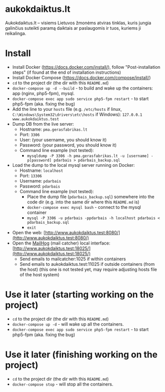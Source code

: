 # aukokdaiktus.lt
Aukokdaiktus.lt – visiems Lietuvos žmonėms atviras tinklas, kuris jungia galinčius suteikti paramą daiktais ar paslaugomis ir tuos, kuriems ji reikalinga.

# Install
- Install Docker (https://docs.docker.com/install/), follow "Post-installation steps" (if found at the end of installation instructions)
- Install Docker Compose (https://docs.docker.com/compose/install/)
- `cd` to the project dir (the dir with this `README.md`)
- `docker-compose up -d --build` - to build and wake up the containers: app (nginx, php5-fpm), mysql. 
- `docker-compose exec app sudo service php5-fpm restart` - to start php5-fpm (aka. fixing the bug)
- Add the line to your `hosts` file (e.g. `/etc/hosts` if linux, `C:\Windows\System32\drivers\etc\hosts` if Windows): `127.0.0.1	www.aukokdaiktus.test`
- Dump DB from the live server:
    - Hostname: `pma.gerasfabrikas.lt`
    - Port: `3306`
    - User: (your username, you should know it)
    - Password: (your password, you should know it)
    - Command line example (not tested): 
        - `mysqldump -P 3306 -h pma.gerasfabrikas.lt -u [username] -p[password] pdarbais > pdarbais_backup.sql`
- Load the dump to the local mysql server running on Docker:
    - Hostname: `localhost`
    - Port: `13306`
    - Username: `pdarbais`
    - Password: `pdarbais`
    - Command line example (not tested):
        - Place the dump file (`pdarbais_backup.sql`) somewhere into the code dir (e.g. into the same dir where this `README.md` is) 
        - `docker-compose exec mysql bash` - connect to the mysql container
        - `mysql -P 3306 -u pdarbais -ppdarbais -h localhost pdarbais < pdarbais_backup.sql`
        - `exit`
- Open the web: [http://www.aukokdaiktus.test:8080/](http://www.aukokdaiktus.test:8080/)
- Open the [MailHog](https://github.com/mailhog/MailHog) (mail catcher) local interface: [http://www.aukokdaiktus.test:18025/](http://www.aukokdaiktus.test:18025/)
    - Send emails to mailcatcher:1025 if within containers
    - Send emails to aukokdaiktus.test:11025 if outside containers (from the host) (this one is not tested yet, may require adjusting hosts file of the host system)


# Use it later (starting working on the project)
- `cd` to the project dir (the dir with this `README.md`)
- `docker-compose up -d` - will wake up all the containers.
- `docker-compose exec app sudo service php5-fpm restart` - to start php5-fpm (aka. fixing the bug)

# Use it later (finishing working on the project)
- `cd` to the project dir (the dir with this `README.md`)
- `docker-compose stop` - will stop all the containers.


